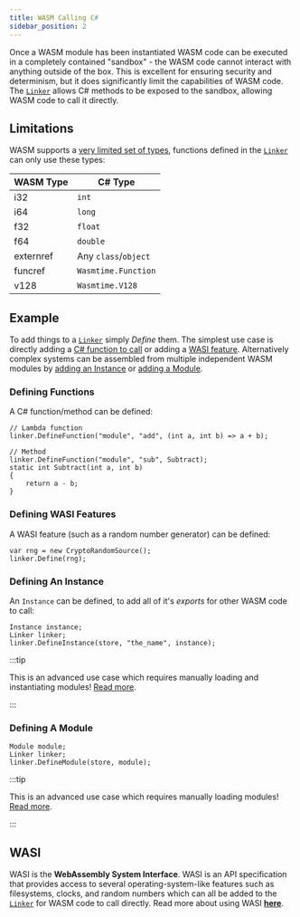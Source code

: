 ```yaml
---
title: WASM Calling C#
sidebar_position: 2
---
```


Once a WASM module has been instantiated WASM code can be executed in a completely contained "sandbox" - the WASM code cannot interact with anything outside of the box. This is excellent for ensuring security and determinism, but it does significantly limit the capabilities of WASM code. The [`Linker`](/docs/reference/code/wasmtime/linker.md) allows C# methods to be exposed to the sandbox, allowing WASM code to call it directly.

## Limitations

WASM supports a [very limited set of types](/docs/reference/code/wasmtime/valuekind.md), functions defined in the [`Linker`](/docs/reference/code/wasmtime/linker.md) can only use these types:

| WASM Type | C# Type |
| --------- | ----------- |
| i32       | `int`       |
| i64       | `long`      |
| f32       | `float`     |
| f64       | `double`    |
| externref | Any `class`/`object` |
| funcref   | `Wasmtime.Function`  |
| v128      | `Wasmtime.V128` |

## Example

To add things to a [`Linker`](/docs/reference/code/wasmtime/linker.md) simply _Define_ them. The simplest use case is directly adding a [C# function to call](#add-a-function) or adding a [WASI feature](#define-a-wasi-feature). Alternatively complex systems can be assembled from multiple independent WASM modules by [adding an Instance](#add-another-instance) or [adding a Module](#add-a-module).

### Defining Functions

A C# function/method can be defined:

```clike
// Lambda function
linker.DefineFunction("module", "add", (int a, int b) => a + b);

// Method
linker.DefineFunction("module", "sub", Subtract);
static int Subtract(int a, int b)
{
    return a - b;
}
```

### Defining WASI Features

A WASI feature (such as a random number generator) can be defined:

```clike
var rng = new CryptoRandomSource();
linker.Define(rng);
```

### Defining An Instance

An `Instance` can be defined, to add all of it's _exports_ for other WASM code to call:

```clike
Instance instance;
Linker linker;
linker.DefineInstance(store, "the_name", instance);
```

:::tip

This is an advanced use case which requires manually loading and instantiating modules! [Read more](./../advanced/manual_loading.md).

:::

### Defining A Module

```clike
Module module;
Linker linker;
linker.DefineModule(store, module);
```

:::tip

This is an advanced use case which requires manually loading modules! [Read more](./../advanced/manual_loading.md).

:::

## WASI

WASI is the **WebAssembly System Interface**. WASI is an API specification that provides access to several operating-system-like features such as filesystems, clocks, and random numbers which can all be added to the [`Linker`](/docs/reference/code/wasmtime/linker.md) for WASM code to call directly. Read more about using WASI [**here**](./wasi.md).